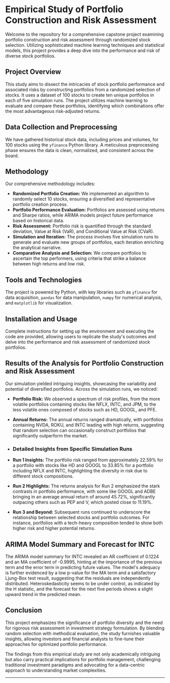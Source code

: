 # Empirical Study of Portfolio Construction and Risk Assessment

Welcome to the repository for a comprehensive capstone project examining portfolio construction and risk assessment through randomized stock selection. Utilizing sophisticated machine learning techniques and statistical models, this project provides a deep dive into the performance and risk of diverse stock portfolios.

## Project Overview

This study aims to dissect the intricacies of stock portfolio performance and associated risks by constructing portfolios from a randomized selection of stocks. It uses a dataset of 100 stocks to create ten unique portfolios in each of five simulation runs. The project utilizes machine learning to evaluate and compare these portfolios, identifying which combinations offer the most advantageous risk-adjusted returns.

## Data Collection and Preprocessing

We have gathered historical stock data, including prices and volumes, for 100 stocks using the `yfinance` Python library. A meticulous preprocessing phase ensures the data is clean, normalized, and consistent across the board.

## Methodology

Our comprehensive methodology includes:

- **Randomized Portfolio Creation:** We implemented an algorithm to randomly select 10 stocks, ensuring a diversified and representative portfolio creation process.
- **Portfolio Performance Evaluation:** Portfolios are assessed using returns and Sharpe ratios, while ARIMA models project future performance based on historical data.
- **Risk Assessment:** Portfolio risk is quantified through the standard deviation, Value at Risk (VaR), and Conditional Value at Risk (CVaR).
- **Simulation and Iteration:** The process involves five simulation runs to generate and evaluate new groups of portfolios, each iteration enriching the analytical narrative.
- **Comparative Analysis and Selection:** We compare portfolios to ascertain the top performers, using criteria that strike a balance between high returns and low risk.

## Tools and Technologies

The project is powered by Python, with key libraries such as `yfinance` for data acquisition, `pandas` for data manipulation, `numpy` for numerical analysis, and `matplotlib` for visualization.

## Installation and Usage

Complete instructions for setting up the environment and executing the code are provided, allowing users to replicate the study's outcomes and delve into the performance and risk assessment of randomized stock portfolios.

## Results of the Analysis for Portfolio Construction and Risk Assessment

Our simulation yielded intriguing insights, showcasing the variability and potential of diversified portfolios. Across the simulation runs, we noticed:

- **Portfolio Risk:** We observed a spectrum of risk profiles, from the more volatile portfolios containing stocks like NFLX, INTC, and JPM, to the less volatile ones composed of stocks such as HD, GOOGL, and PFE.

- **Annual Returns:** The annual returns ranged dramatically, with portfolios containing NVDA, ROKU, and INTC leading with high returns, suggesting that random selection can occasionally construct portfolios that significantly outperform the market.

- ### Detailed Insights from Specific Simulation Runs

- **Run 1 Insights:** The portfolio risk ranged from approximately 22.59% for a portfolio with stocks like HD and GOOGL to 33.85% for a portfolio including NFLX and INTC, highlighting the diversity in risk due to different stock compositions.

- **Run 2 Highlights:** The returns analysis for Run 2 emphasized the stark contrasts in portfolio performance, with some like GOOGL and ADBE bringing in an average annual return of around 45.72%, significantly outpacing others such as PEP and V, which posted close to 11.19%.

- **Run 3 and Beyond:** Subsequent runs continued to underscore the relationship between selected stocks and portfolio outcomes. For instance, portfolios with a tech-heavy composition tended to show both higher risk and higher potential returns.

## ARIMA Model Summary and Forecast for INTC
The ARIMA model summary for INTC revealed an AR coefficient of 0.1224 and an MA coefficient of -0.9995, hinting at the importance of the previous term and the error term in predicting future values. The model's adequacy is further evidenced by a low p-value for the MA term and a satisfactory Ljung-Box test result, suggesting that the residuals are independently distributed. Heteroskedasticity seems to be under control, as indicated by the H statistic, and the forecast for the next five periods shows a slight upward trend in the predicted mean.



## Conclusion

This project emphasizes the significance of portfolio diversity and the need for rigorous risk assessment in investment strategy formulation. By blending random selection with methodical evaluation, the study furnishes valuable insights, allowing investors and financial analysts to fine-tune their approaches for optimized portfolio performance.

The findings from this empirical study are not only academically intriguing but also carry practical implications for portfolio management, challenging traditional investment paradigms and advocating for a data-centric approach to understanding market complexities.

---

